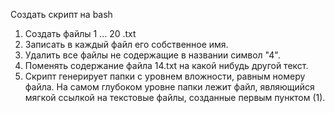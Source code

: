 Создать скрипт на bash
1. Создать файлы 1 ... 20 .txt
2. Записать в каждый файл его собственное имя.
3. Удалить все файлы не содержащие в названии символ "4".
4. Поменять содержание файла 14.txt на какой нибудь другой текст.
5. Скрипт генерирует папки с уровнем вложности, равным номеру файла.
   На самом глубоком уровне папки лежит файл, являющийся мягкой ссылкой на текстовые файлы, созданные первым пунктом (1).